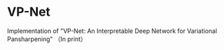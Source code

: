 # VP-Net
Implementation of "VP-Net: An Interpretable Deep Network for Variational Pansharpening" （In print）
